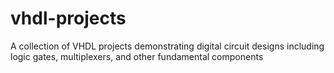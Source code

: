 # vhdl-projects
A collection of VHDL projects demonstrating digital circuit designs including logic gates, multiplexers, and other fundamental components
